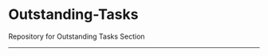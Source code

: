Outstanding-Tasks
================

Repository for Outstanding Tasks Section

-----------------------------------------


